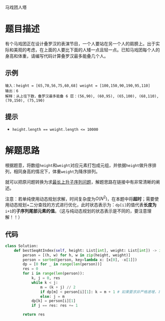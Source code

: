 马戏团人塔

# 题目描述

有个马戏团正在设计叠罗汉的表演节目，一个人要站在另一个人的肩膀上。出于实际和美观的考虑，在上面的人要比下面的人矮一点且轻一点。已知马戏团每个人的身高和体重，请编写代码计算叠罗汉最多能叠几个人。

## 示例

```
输入：height = [65,70,56,75,60,68] weight = [100,150,90,190,95,110]
输出：6
解释：从上往下数，叠罗汉最多能叠 6 层：(56,90), (60,95), (65,100), (68,110), (70,150), (75,190)
```

## 提示

- `height.length == weight.length <= 10000`

# 解题思路

根据题意，将数组`height`和`weight`对应元素打包成元组，并依据`height`做升序排列，相同身高的情况下，体重`weight`为降序排列。

就可以把原问题转换为求[最长上升子序列问题](https://leetcode-cn.com/problems/longest-increasing-subsequence/solution/zui-chang-shang-sheng-zi-xu-lie-dong-tai-gui-hua-2/)，解题思路在链接中有非常清晰的阐述。

注意：若单纯使用动态规划求解，时间复杂度为$O(N^2)$，在本题中将**超时**；需要使用动态规划+二分查找的方式进行优化，此时状态表示为：`dp[i]`的值代表**长度为**`i+1`的**子序列尾部元素的值**。（这与纯动态规划的状态表示是不同的，要注意理解！！）

## 代码

```python
class Solution:
    def bestSeqAtIndex(self, height: List[int], weight: List[int]) -> int:
        person = [(h, w) for h, w in zip(height, weight)]
        person = sorted(person, key=lambda x: [x[0], -x[1]])    
        dp = [0 for _ in range(len(person))]
        res = 0
        for i in range(len(person)):
            k, j = 0, res
            while k < j:
                m = (k + j) // 2
                if dp[m] < person[i][1]: k = m + 1 # 如果要求非严格递增，将此行 '<' 改为 '<=' 即可。
                else: j = m
            dp[k] = person[i][1]
            if j == res: res += 1

        return res
```



